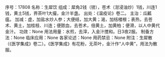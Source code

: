 序号：17808
名称：生犀饮
组成：犀角2钱（镑），苍术（泔浸油炒）1钱，川连1钱，黄土5钱，界茶叶1大撮，金汁半盏。
出处：《温疫论》卷二。
主治：瓜瓤瘟。
加减：虚，加盐水炒人参；大便结，加大黄；渴，加栝楼根；表热，去苍术、黄土，加桂枝、川连；便脓血，去苍术，倍黄土，加黄柏；便滑，以人中黄代金汁。
功效：None
用法用量：水煎，去滓，入金汁搅和。日3夜2服。
制备方法：None
临床应用：None
各家论述：None
用药禁忌：None
附注：生犀散（《医学集成》卷二）。《医学集成》有花粉，无茶叶，金汁作“人中黄”，用法为散服。
